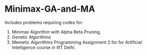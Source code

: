 # Minimax-GA-and-MA
Includes problems requiring codes for:
  1. Minimax Algorithm with Alpha Beta Pruning.
  2. Genetic Algorithms
  3. Memetic Algorithms
Programming Assignment 2 for for Artificial Intelligence course in IIIT Delhi.
